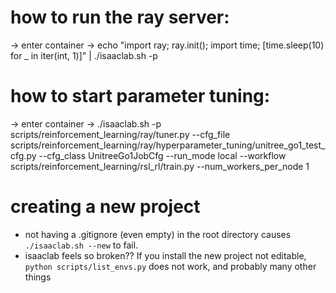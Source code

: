 # how to run the ray server:
-> enter container
-> echo "import ray; ray.init(); import time; [time.sleep(10) for _ in iter(int, 1)]" | ./isaaclab.sh -p

# how to start parameter tuning:
-> enter container
-> ./isaaclab.sh -p scripts/reinforcement_learning/ray/tuner.py   --cfg_file scripts/reinforcement_learning/ray/hyperparameter_tuning/unitree_go1_test_cfg.py   --cfg_class UnitreeGo1JobCfg   --run_mode local   --workflow scripts/reinforcement_learning/rsl_rl/train.py   --num_workers_per_node 1

# creating a new project
- not having a .gitignore (even empty) in the root directory causes `./isaaclab.sh --new` to fail.
- isaaclab feels so broken?? If you install the new project not editable, `python scripts/list_envs.py` does not work, and probably many other things 
